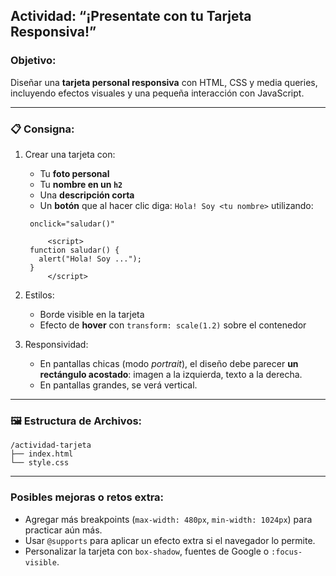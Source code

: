 ## Actividad: “¡Presentate con tu Tarjeta Responsiva!”

### Objetivo:
Diseñar una **tarjeta personal responsiva** con HTML, CSS y media queries, incluyendo efectos visuales y una pequeña interacción con JavaScript.

---

### 📋 Consigna:

1. Crear una tarjeta con:
   - Tu **foto personal**
   - Tu **nombre en un `h2`**
   - Una **descripción corta**
   - Un **botón** que al hacer clic diga: `Hola! Soy <tu nombre>` utilizando:

   ```
    onclick="saludar()"

        <script>
    function saludar() {
      alert("Hola! Soy ...");
    }
        </script>
   ```

2. Estilos:
   - Borde visible en la tarjeta
   - Efecto de **hover** con `transform: scale(1.2)` sobre el contenedor
3. Responsividad:
   - En pantallas chicas (modo *portrait*), el diseño debe parecer **un rectángulo acostado**: imagen a la izquierda, texto a la derecha.
   - En pantallas grandes, se verá vertical.

---

### 🖼️ Estructura de Archivos:
```
/actividad-tarjeta
├── index.html
└── style.css
```

---

### Posibles mejoras o retos extra:
- Agregar más breakpoints (`max-width: 480px`, `min-width: 1024px`) para practicar aún más.
- Usar `@supports` para aplicar un efecto extra si el navegador lo permite.
- Personalizar la tarjeta con `box-shadow`, fuentes de Google o `:focus-visible`.
